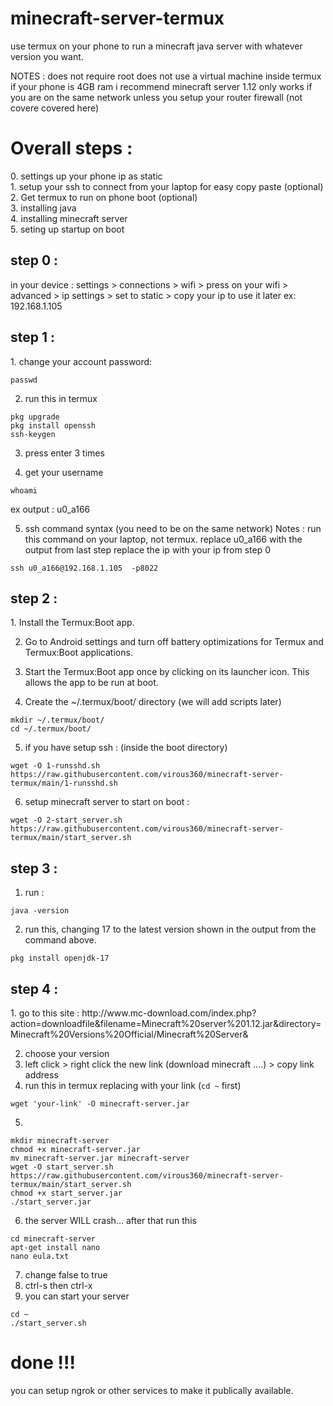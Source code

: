 # minecraft-server-termux
use termux on your phone to run a minecraft java server with whatever version you want.

NOTES :
does not require root
does not use a virtual machine inside termux 
if your phone is 4GB ram i recommend minecraft server 1.12
only works if you are on the same network unless you setup your router firewall (not covere covered here)

<h1>Overall steps : </h1>
0. settings up your phone ip as static <br>
1. setup your ssh to connect from your laptop for easy copy paste (optional) <br>
2. Get termux to run on phone boot (optional)<br>
3. installing java <br>
4. installing minecraft server <br>
5. seting up startup on boot <br>

<h2>step 0 :</h2>
in your device :  settings > connections > wifi > press on your wifi > advanced > ip settings > set to static > copy your ip to use it later ex: 192.168.1.105

<h2>step 1 :</h2>
1. change your account password:

``` shell
passwd
```

2. run this in termux 
``` shell
pkg upgrade
pkg install openssh
ssh-keygen
```

3. press enter 3 times 

4. get your username
``` shell
whoami
``` 
ex output : u0_a166

5. ssh command syntax (you need to be on the same network) 
Notes : 
  run this command on your laptop, not termux.
  replace u0_a166 with the output from last step
  replace the ip with your ip from step 0 
``` shell
ssh u0_a166@192.168.1.105  -p8022
```

<h2>step 2 :</h2>
1. Install the Termux:Boot app.

2. Go to Android settings and turn off battery optimizations for Termux and Termux:Boot applications.

3. Start the Termux:Boot app once by clicking on its launcher icon. This allows the app to be run at boot.

4. Create the ~/.termux/boot/ directory (we will add scripts later)
``` shell
mkdir ~/.termux/boot/
cd ~/.termux/boot/
```
5. if you have setup ssh :  (inside the boot directory)
``` shell
wget -O 1-runsshd.sh https://raw.githubusercontent.com/virous360/minecraft-server-termux/main/1-runsshd.sh 
``` 
6. setup minecraft server to start on boot : 
``` shell
wget -O 2-start_server.sh https://raw.githubusercontent.com/virous360/minecraft-server-termux/main/start_server.sh
```

<h2>step 3 :</h2>

1. run :
``` shell 
java -version
```
2. run this, changing 17 to the latest version shown in the output from the command above.
``` shell
pkg install openjdk-17
```

<h2>step 4 :</h2>
1. go to this site : http://www.mc-download.com/index.php?action=downloadfile&filename=Minecraft%20server%201.12.jar&directory=Minecraft%20Versions%20Official/Minecraft%20Server&

2. choose your version 
3. left click > right click the new link (download minecraft ....)  > copy link address 
4. run this in termux replacing with your link (```cd ~``` first)
``` shell
wget 'your-link' -O minecraft-server.jar
```
5.
``` shell
mkdir minecraft-server
chmod +x minecraft-server.jar
mv minecraft-server.jar minecraft-server
wget -O start_server.sh https://raw.githubusercontent.com/virous360/minecraft-server-termux/main/start_server.sh
chmod +x start_server.jar
./start_server.jar
```
6. the server WILL crash... after that run this 
``` shell
cd minecraft-server
apt-get install nano
nano eula.txt
```
7. change false to true 
8. ctrl-s then ctrl-x
9. you can start your server 
``` shell
cd ~
./start_server.sh 
```
<h1>done !!!</h1>

you can setup ngrok or other services to make it publically available.
